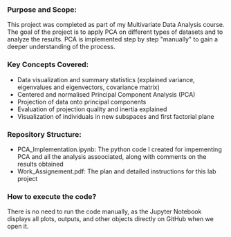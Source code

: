 
### Purpose and Scope:
This project was completed as part of my Multivariate Data Analysis course. The goal of the project is to apply PCA on different types of datasets and to analyze the results. PCA is implemented step by step "manually" to gain a deeper understanding of the process.

### Key Concepts Covered:
- Data visualization and summary statistics (explained variance, eigenvalues and eigenvectors, covariance matrix)
- Centered and normalised Principal Component Analysis (PCA)
- Projection of data onto principal components
- Evaluation of projection quality and inertia explained
- Visualization of individuals in new subspaces and first factorial plane

### Repository Structure:
- PCA_Implementation.ipynb: The python code I created for impementing PCA and all the analysis assoociated, along with comments on the results obtained
- Work_Assignement.pdf: The plan and detailed instructions for this lab project

### How to execute the code?
There is no need to run the code manually, as the Jupyter Notebook displays all plots, outputs, and other objects directly on GitHub when we open it.
